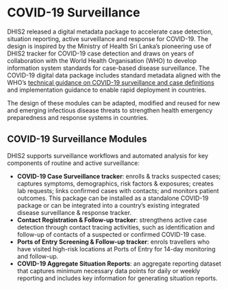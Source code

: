# COVID-19 Surveillance 

DHIS2 released a digital metadata package to accelerate case detection, situation reporting, active surveillance and response for COVID-19. The design is inspired by the Ministry of Health Sri Lanka’s pioneering use of DHIS2 tracker for COVID-19 case detection and draws on years of collaboration with the World Health Organisation (WHO) to develop information system standards for case-based disease surveillance. The COVID-19 digital data package includes standard metadata aligned with the WHO’s [technical guidance on COVID-19 surveillance and case definitions](https://www.who.int/emergencies/diseases/novel-coronavirus-2019/technical-guidance/surveillance-and-case-definitions) and implementation guidance to enable rapid deployment in countries.

The design of these modules can be adapted, modified and reused for new and emerging infectious disease threats to strengthen health emergency preparedness and response systems in countries. 

## COVID-19 Surveillance Modules

DHIS2 supports surveillance workflows and automated analysis for key components of routine and active surveillance:

* **COVID-19 Case Surveillance tracker**: enrolls & tracks suspected cases; captures symptoms, demographics, risk factors & exposures; creates lab requests; links confirmed cases with contacts; and monitors patient outcomes. This package can be installed as a standalone COVID-19 package or can be integrated into a country’s existing integrated disease surveillance & response tracker.
* **Contact Registration & Follow-up tracker**: strengthens active case detection through contact tracing activities, such as identification and follow-up of contacts of a suspected or confirmed COVID-19 case.
* **Ports of Entry Screening & Follow-up tracker**: enrols travellers who have visited high-risk locations at Ports of Entry for 14-day monitoring and follow-up.
* **COVID-19 Aggregate Situation Reports**: an aggregate reporting dataset that captures minimum necessary data points for daily or weekly reporting and includes key information for generating situation reports. 
